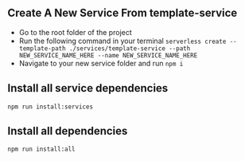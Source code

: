## Create A New Service From template-service

- Go to the root folder of the project
- Run the following command in your terminal `serverless create --template-path ./services/template-service --path NEW_SERVICE_NAME_HERE --name NEW_SERVICE_NAME_HERE`
- Navigate to your new service folder and run `npm i`

## Install all service dependencies

`npm run install:services`

## Install all dependencies

`npm run install:all`
